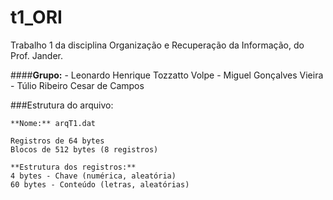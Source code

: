 # t1_ORI
Trabalho 1 da disciplina Organização e Recuperação da Informação, do Prof. Jander.

####**Grupo:**
    - Leonardo Henrique Tozzatto Volpe
    - Miguel Gonçalves Vieira
    - Túlio Ribeiro Cesar de Campos


###Estrutura do arquivo:

    **Nome:** arqT1.dat

    Registros de 64 bytes
    Blocos de 512 bytes (8 registros)

    **Estrutura dos registros:**
    4 bytes - Chave (numérica, aleatória)
    60 bytes - Conteúdo (letras, aleatórias)

